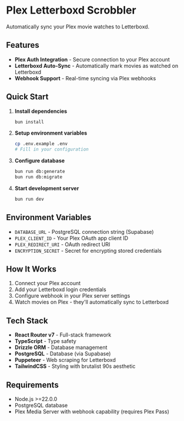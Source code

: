 # Plex Letterboxd Scrobbler

Automatically sync your Plex movie watches to Letterboxd.

## Features

- **Plex Auth Integration** - Secure connection to your Plex account
- **Letterboxd Auto-Sync** - Automatically mark movies as watched on Letterboxd
- **Webhook Support** - Real-time syncing via Plex webhooks

## Quick Start

1. **Install dependencies**
   ```bash
   bun install
   ```

2. **Setup environment variables**
   ```bash
   cp .env.example .env
   # Fill in your configuration
   ```

3. **Configure database**
   ```bash
   bun run db:generate
   bun run db:migrate
   ```

4. **Start development server**
   ```bash
   bun run dev
   ```

## Environment Variables

- `DATABASE_URL` - PostgreSQL connection string (Supabase)
- `PLEX_CLIENT_ID` - Your Plex OAuth app client ID
- `PLEX_REDIRECT_URI` - OAuth redirect URI
- `ENCRYPTION_SECRET` - Secret for encrypting stored credentials

## How It Works

1. Connect your Plex account
2. Add your Letterboxd login credentials
3. Configure webhook in your Plex server settings
4. Watch movies on Plex - they'll automatically sync to Letterboxd

## Tech Stack

- **React Router v7** - Full-stack framework
- **TypeScript** - Type safety
- **Drizzle ORM** - Database management
- **PostgreSQL** - Database (via Supabase)
- **Puppeteer** - Web scraping for Letterboxd
- **TailwindCSS** - Styling with brutalist 90s aesthetic

## Requirements

- Node.js >=22.0.0
- PostgreSQL database
- Plex Media Server with webhook capability (requires Plex Pass)